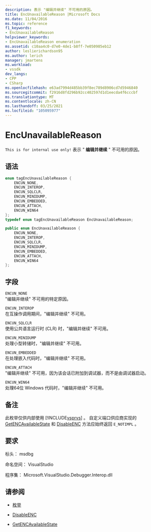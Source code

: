 ```yaml
---
description: 表示 "编辑并继续" 不可用的原因。
title: EncUnavailableReason |Microsoft Docs
ms.date: 11/04/2016
ms.topic: reference
f1_keywords:
- EncUnavailableReason
helpviewer_keywords:
- EncUnavailableReason enumeration
ms.assetid: c10aa4c0-d7e0-4de1-b8ff-7e050985eb12
author: leslierichardson95
ms.author: lerich
manager: jmartens
ms.workload:
- vssdk
dev_langs:
- CPP
- CSharp
ms.openlocfilehash: e63ad7994d485bb39f8ec789d8906cd7d5946840
ms.sourcegitcommit: f2916d8fd296b92cc402597d1d1eecda4f6cccbf
ms.translationtype: MT
ms.contentlocale: zh-CN
ms.lasthandoff: 03/25/2021
ms.locfileid: "105095977"
---
```

# <a name="encunavailablereason"></a>EncUnavailableReason
`This is for internal use only!` 表示 " **编辑并继续** " 不可用的原因。

## <a name="syntax"></a>语法

```cpp
enum tagEncUnavailableReason {
    ENCUN_NONE,
    ENCUN_INTEROP,
    ENCUN_SQLCLR,
    ENCUN_MINIDUMP,
    ENCUN_EMBEDDED,
    ENCUN_ATTACH,
    ENCUN_WIN64
};
typedef enum tagEncUnavailableReason EncUnavailableReason;
```

```csharp
public enum EncUnavailableReason {
    ENCUN_NONE,
    ENCUN_INTEROP,
    ENCUN_SQLCLR,
    ENCUN_MINIDUMP,
    ENCUN_EMBEDDED,
    ENCUN_ATTACH,
    ENCUN_WIN64
};
```

## <a name="fields"></a>字段
`ENCUN_NONE`\
"编辑并继续" 不可用的特定原因。

`ENCUN_INTEROP`\
在互操作调用期间，"编辑并继续" 不可用。

`ENCUN_SQLCLR`\
使用公共语言运行时 (CLR) 时，"编辑并继续" 不可用。

`ENCUN_MINIDUMP`\
处理小型转储时，"编辑并继续" 不可用。

`ENCUN_EMBEDDED`\
在处理嵌入代码时，"编辑并继续" 不可用。

`ENCUN_ATTACH`\
"编辑并继续" 不可用，因为该会话已附加到调试器，而不是由调试器启动。

`ENCUN_WIN64`\
处理64位 Windows 代码时，"编辑并继续" 不可用。

## <a name="remarks"></a>备注
此枚举仅供内部使用 [!INCLUDE[vsprvs](../../../code-quality/includes/vsprvs_md.md)] 。 自定义端口供应商实现的 [GetENCAvailableState](../../../extensibility/debugger/reference/idebugprocess3-getencavailablestate.md) 和 [DisableENC](../../../extensibility/debugger/reference/idebugprocess3-disableenc.md) 方法应始终返回 `E_NOTIMPL` 。

## <a name="requirements"></a>要求
标头： msdbg

命名空间： VisualStudio

程序集： Microsoft.VisualStudio.Debugger.Interop.dll

## <a name="see-also"></a>请参阅
- [枚举](../../../extensibility/debugger/reference/enumerations-visual-studio-debugging.md)

- [DisableENC](../../../extensibility/debugger/reference/idebugprocess3-disableenc.md)

- [GetENCAvailableState](../../../extensibility/debugger/reference/idebugprocess3-getencavailablestate.md)
